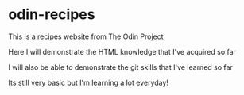 # odin-recipes
This is a recipes website from The Odin Project

Here I will demonstrate the HTML knowledge that I've acquired so far

I will also be able to demonstrate the git skills that I've learned so far

Its still very basic but I'm learning a lot everyday!